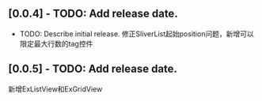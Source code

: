 ## [0.0.4] - TODO: Add release date.

* TODO: Describe initial release.
修正SliverList起始position问题，新增可以限定最大行数的tag控件

## [0.0.5] - TODO: Add release date.
新增ExListView和ExGridView